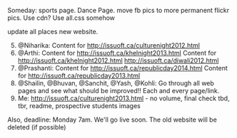 Someday:
    sports page.
    Dance Page.
    move fb pics to more permanent flickr pics.
    Use cdn?
    Use all.css somehow

update all places new website.

5. @Niharika: Content for http://issuoft.ca/culturenight2012.html
6. @Arthi: Content for http://issuoft.ca/khelnight2013.html Content for http://issuoft.ca/khelnight2012.html http://issuoft.ca/diwali2012.html
7. @Prashanti: Content for http://issuoft.ca/republicday2014.html Content for http://issuoft.ca/republicday2013.html
9. @Shailin, @Bhuvan, @Sanchit, @Yash, @Kohli: Go through all web pages and see what should be improved!! Each and every page/link.
10. Me: http://issuoft.ca/culturenight2013.html - no volume, final check tbd, tbr, readme, prospective students images

Also, deadline: Monday 7am. We'll go live soon. The old website will be deleted (if possible)
